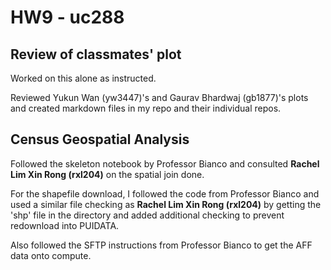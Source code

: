 # HW9 - uc288

## Review of classmates' plot
Worked on this alone as instructed.

Reviewed Yukun Wan (yw3447)'s and Gaurav Bhardwaj (gb1877)'s plots and created markdown files in my repo and their individual repos.

## Census Geospatial Analysis
Followed the skeleton notebook by Professor Bianco and consulted **Rachel Lim Xin Rong (rxl204)** on the spatial join done.

For the shapefile download, I followed the code from Professor Bianco and used a similar file checking as **Rachel Lim Xin Rong (rxl204)** by getting the 'shp' file in the directory and added additional checking to prevent redownload into PUIDATA.

Also followed the SFTP instructions from Professor Bianco to get the AFF data onto compute.